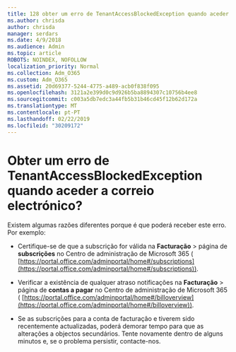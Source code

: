 ```yaml
---
title: 128 obter um erro de TenantAccessBlockedException quando aceder a correio electrónico?
ms.author: chrisda
author: chrisda
manager: serdars
ms.date: 4/9/2018
ms.audience: Admin
ms.topic: article
ROBOTS: NOINDEX, NOFOLLOW
localization_priority: Normal
ms.collection: Adm_O365
ms.custom: Adm_O365
ms.assetid: 20d69377-5244-4775-a489-acb0f838f095
ms.openlocfilehash: 3121a2e399d0c9d926b5ba8894307c10756b4ee8
ms.sourcegitcommit: c003a5db7edc3a44fb5b31b46cd45f12b62d172a
ms.translationtype: MT
ms.contentlocale: pt-PT
ms.lasthandoff: 02/22/2019
ms.locfileid: "30209172"
---
```

# <a name="getting-a-tenantaccessblockedexception-error-when-accessing-email"></a>Obter um erro de TenantAccessBlockedException quando aceder a correio electrónico?

Existem algumas razões diferentes porque é que poderá receber este erro. Por exemplo:
  
- Certifique-se de que a subscrição for válida na **Facturação** \> página de **subscrições** no Centro de administração de Microsoft 365 ( [https://portal.office.com/adminportal/home#/subscriptions](https://portal.office.com/adminportal/home#/subscriptions)).
    
- Verificar a existência de qualquer atraso notificações na **Facturação** \> página de **contas a pagar** no Centro de administração de Microsoft 365 ( [https://portal.office.com/adminportal/home#/billoverview](https://portal.office.com/adminportal/home#/billoverview)).
    
- Se as subscrições para a conta de facturação e tiverem sido recentemente actualizadas, poderá demorar tempo para que as alterações a objectos secundários. Tente novamente dentro de alguns minutos e, se o problema persistir, contacte-nos.
    

